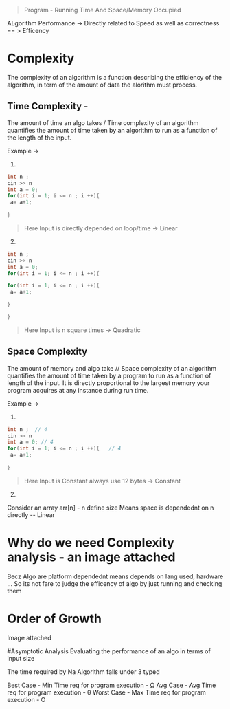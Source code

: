 
> Program - Running Time And Space/Memory Occupied

<!-- ### Devtown - DSA -> Module 1 - Day 8- COmplexity - Not clear properly -->
ALgorithm Performance -> Directly related to Speed as well as correctness  == >  Efficency

# Complexity
The complexity of an algorithm is a function describing the efficiency of the algorithm, in term of the amount of data the alorithm must process.

## Time Complexity - 
The amount of time an algo takes /
Time complexity of an algorithm quantifies the amount of time taken by an algorithm to run as a function of the length of the input.

Example ->


1. 
```cpp
int n ;
cin >> n 
int a = 0;
for(int i = 1; i <= n ; i ++){
 a= a+1;
 
}
```
> Here Input is directly depended on loop/time -> Linear

2. 
```cpp
int n ;
cin >> n 
int a = 0;
for(int i = 1; i <= n ; i ++){

for(int i = 1; i <= n ; i ++){
 a= a+1;

}

}
```
> Here Input is n square times   -> Quadratic

## Space Complexity  
The amount of memory and algo take //
Space complexity of an algorithm quantifies the amount of time taken by a program to run as a function of length of the input. It is directly
proportional to the largest memory your program acquires at any instance during run time.


Example ->


1. 
```cpp
int n ;  // 4
cin >> n 
int a = 0; // 4
for(int i = 1; i <= n ; i ++){   // 4
 a= a+1;
 
}
```
> Here Input is Constant always use 12 bytes -> Constant


2. 
Consider an array 
arr[n] - n define size
Means space is dependednt on n directly -- Linear



# Why do we need Complexity analysis - an image attached
Becz Algo are platform dependednt means depends on lang used, hardware ...
So its not fare to judge the efficency of algo by just running and checking them


# Order of Growth
Image attached


#Asymptotic Analysis
Evaluating the performance of an algo in terms of input size

The time required by Na Algorithm falls under 3 typed


Best Case - Min Time req for program execution - Ω
Avg Case -  Avg Time req for program execution - θ
Worst Case -  Max Time req for program execution - O